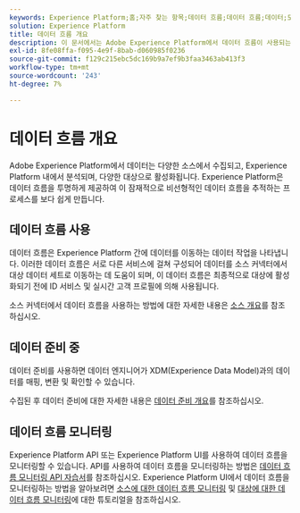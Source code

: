```yaml
---
keywords: Experience Platform;홈;자주 찾는 항목;데이터 흐름;데이터 흐름;데이터;모니터링;데이터 흐름 모니터링;데이터 흐름 모니터링;모니터링;데이터 흐름 모니터링;데이터 흐름 모니터링;흐름;흐름 서비스;
solution: Experience Platform
title: 데이터 흐름 개요
description: 이 문서에서는 Adobe Experience Platform에서 데이터 흐름이 사용되는 방식을 보여 주는 데이터 흐름을 소개합니다.
exl-id: 8fe08ffa-f095-4e9f-8bab-d060985f0236
source-git-commit: f129c215ebc5dc169b9a7ef9b3faa3463ab413f3
workflow-type: tm+mt
source-wordcount: '243'
ht-degree: 7%

---
```


# 데이터 흐름 개요

Adobe Experience Platform에서 데이터는 다양한 소스에서 수집되고, Experience Platform 내에서 분석되며, 다양한 대상으로 활성화됩니다. Experience Platform은 데이터 흐름을 투명하게 제공하여 이 잠재적으로 비선형적인 데이터 흐름을 추적하는 프로세스를 보다 쉽게 만듭니다.

## 데이터 흐름 사용

데이터 흐름은 Experience Platform 간에 데이터를 이동하는 데이터 작업을 나타냅니다. 이러한 데이터 흐름은 서로 다른 서비스에 걸쳐 구성되어 데이터를 소스 커넥터에서 대상 데이터 세트로 이동하는 데 도움이 되며, 이 데이터 흐름은 최종적으로 대상에 활성화되기 전에 ID 서비스 및 실시간 고객 프로필에 의해 사용됩니다.

소스 커넥터에서 데이터 흐름을 사용하는 방법에 대한 자세한 내용은 [소스 개요](../sources/home.md)를 참조하십시오.

## 데이터 준비 중

데이터 준비를 사용하면 데이터 엔지니어가 XDM(Experience Data Model)과의 데이터를 매핑, 변환 및 확인할 수 있습니다.

수집된 후 데이터 준비에 대한 자세한 내용은 [데이터 준비 개요](../data-prep/home.md)를 참조하십시오.

## 데이터 흐름 모니터링

Experience Platform API 또는 Experience Platform UI를 사용하여 데이터 흐름을 모니터링할 수 있습니다. API를 사용하여 데이터 흐름을 모니터링하는 방법은 [데이터 흐름 모니터링 API 자습서](./api/monitor.md)를 참조하십시오. Experience Platform UI에서 데이터 흐름을 모니터링하는 방법을 알아보려면 [소스에 대한 데이터 흐름 모니터링](./ui/monitor-sources.md) 및 [대상에 대한 데이터 흐름 모니터링](./ui/monitor-destinations.md)에 대한 튜토리얼을 참조하십시오.
